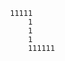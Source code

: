 


                    11111
                        1
                        1
                        1
                        111111
